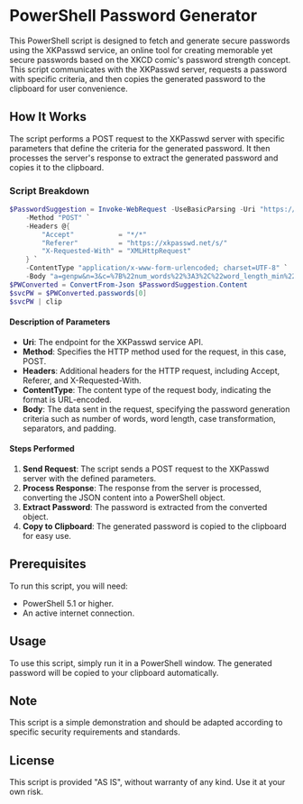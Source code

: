 # PowerShell Password Generator

This PowerShell script is designed to fetch and generate secure passwords using the XKPasswd service, an online tool for creating memorable yet secure passwords based on the XKCD comic's password strength concept. This script communicates with the XKPasswd server, requests a password with specific criteria, and then copies the generated password to the clipboard for user convenience.

## How It Works

The script performs a POST request to the XKPasswd server with specific parameters that define the criteria for the generated password. It then processes the server's response to extract the generated password and copies it to the clipboard.

### Script Breakdown

```powershell
$PasswordSuggestion = Invoke-WebRequest -UseBasicParsing -Uri "https://xkpasswd.net/s/index.cgi" `
    -Method "POST" `
    -Headers @{
        "Accept"           = "*/*"
        "Referer"          = "https://xkpasswd.net/s/"
        "X-Requested-With" = "XMLHttpRequest"
    } `
    -ContentType "application/x-www-form-urlencoded; charset=UTF-8" `
    -Body "a=genpw&n=3&c=%7B%22num_words%22%3A3%2C%22word_length_min%22%3A4%2C%22word_length_max%22%3A8%2C%22case_transform%22%3A%22ALTERNATE%22%2C%22separator_character%22%3A%22RANDOM%22%2C%22separator_alphabet%22%3A%5B%22!%22%2C%22%40%22%2C%22%24%22%2C%22%25%22%2C%22%5E%22%2C%22%26%22%2C%22*%22%2C%22-%22%2C%22_%22%2C%22%2B%22%2C%22%3D%22%2C%22%3A%22%2C%22%7C%22%2C%22~%22%2C%22%3F%22%2C%22%2F%22%2C%22.%22%2C%22%3B%22%5D%2C%22padding_digits_before%22%3A2%2C%22padding_digits_after%22%3A2%2C%22padding_type%22%3A%22FIXED%22%2C%22padding_character%22%3A%22RANDOM%22%2C%22symbol_alphabet%22%3A%5B%22!%22%2C%22%40%22%2C%22%24%22%2C%22%25%22%2C%22%5E%22%2C%22%26%22%2C%22*%22%2C%22-%22%2C%22_%22%2C%22%2B%22%2C%22%3D%22%2C%22%3A%22%2C%22%7C%22%2C%22~%22%2C%22%3F%22%2C%22%2F%22%2C%22.%22%2C%22%3B%22%5D%2C%22padding_characters_before%22%3A2%2C%22padding_characters_after%22%3A2%2C%22random_increment%22%3A%22AUTO%22%7D"
$PWConverted = ConvertFrom-Json $PasswordSuggestion.Content
$svcPW = $PWConverted.passwords[0]
$svcPW | clip
```

#### Description of Parameters

- **Uri**: The endpoint for the XKPasswd service API.
- **Method**: Specifies the HTTP method used for the request, in this case, POST.
- **Headers**: Additional headers for the HTTP request, including Accept, Referer, and X-Requested-With.
- **ContentType**: The content type of the request body, indicating the format is URL-encoded.
- **Body**: The data sent in the request, specifying the password generation criteria such as number of words, word length, case transformation, separators, and padding.

#### Steps Performed

1. **Send Request**: The script sends a POST request to the XKPasswd server with the defined parameters.
2. **Process Response**: The response from the server is processed, converting the JSON content into a PowerShell object.
3. **Extract Password**: The password is extracted from the converted object.
4. **Copy to Clipboard**: The generated password is copied to the clipboard for easy use.

## Prerequisites

To run this script, you will need:
- PowerShell 5.1 or higher.
- An active internet connection.

## Usage

To use this script, simply run it in a PowerShell window. The generated password will be copied to your clipboard automatically.

## Note

This script is a simple demonstration and should be adapted according to specific security requirements and standards.

## License

This script is provided "AS IS", without warranty of any kind. Use it at your own risk.
